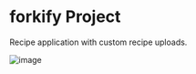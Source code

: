 # forkify Project

Recipe application with custom recipe uploads.



![image](https://user-images.githubusercontent.com/65421302/107585388-027d0d80-6bb3-11eb-8b06-f0d9313219b4.png)
